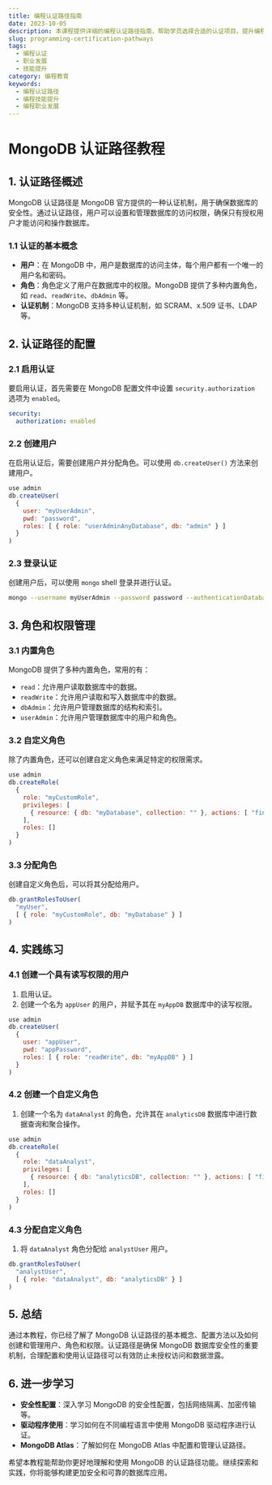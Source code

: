 ```yaml
---
title: 编程认证路径指南
date: 2023-10-05
description: 本课程提供详细的编程认证路径指南，帮助学员选择合适的认证项目，提升编程技能和职业竞争力。
slug: programming-certification-pathways
tags:
  - 编程认证
  - 职业发展
  - 技能提升
category: 编程教育
keywords:
  - 编程认证路径
  - 编程技能提升
  - 编程职业发展
---
```


# MongoDB 认证路径教程

## 1. 认证路径概述

MongoDB 认证路径是 MongoDB 官方提供的一种认证机制，用于确保数据库的安全性。通过认证路径，用户可以设置和管理数据库的访问权限，确保只有授权用户才能访问和操作数据库。

### 1.1 认证的基本概念

- **用户**：在 MongoDB 中，用户是数据库的访问主体，每个用户都有一个唯一的用户名和密码。
- **角色**：角色定义了用户在数据库中的权限。MongoDB 提供了多种内置角色，如 `read`、`readWrite`、`dbAdmin` 等。
- **认证机制**：MongoDB 支持多种认证机制，如 SCRAM、x.509 证书、LDAP 等。

## 2. 认证路径的配置

### 2.1 启用认证

要启用认证，首先需要在 MongoDB 配置文件中设置 `security.authorization` 选项为 `enabled`。

```yaml
security:
  authorization: enabled
```

### 2.2 创建用户

在启用认证后，需要创建用户并分配角色。可以使用 `db.createUser()` 方法来创建用户。

```javascript
use admin
db.createUser(
  {
    user: "myUserAdmin",
    pwd: "password",
    roles: [ { role: "userAdminAnyDatabase", db: "admin" } ]
  }
)
```

### 2.3 登录认证

创建用户后，可以使用 `mongo` shell 登录并进行认证。

```bash
mongo --username myUserAdmin --password password --authenticationDatabase admin
```

## 3. 角色和权限管理

### 3.1 内置角色

MongoDB 提供了多种内置角色，常用的有：

- `read`：允许用户读取数据库中的数据。
- `readWrite`：允许用户读取和写入数据库中的数据。
- `dbAdmin`：允许用户管理数据库的结构和索引。
- `userAdmin`：允许用户管理数据库中的用户和角色。

### 3.2 自定义角色

除了内置角色，还可以创建自定义角色来满足特定的权限需求。

```javascript
use admin
db.createRole(
  {
    role: "myCustomRole",
    privileges: [
      { resource: { db: "myDatabase", collection: "" }, actions: [ "find", "update" ] }
    ],
    roles: []
  }
)
```

### 3.3 分配角色

创建自定义角色后，可以将其分配给用户。

```javascript
db.grantRolesToUser(
  "myUser",
  [ { role: "myCustomRole", db: "myDatabase" } ]
)
```

## 4. 实践练习

### 4.1 创建一个具有读写权限的用户

1. 启用认证。
2. 创建一个名为 `appUser` 的用户，并赋予其在 `myAppDB` 数据库中的读写权限。

```javascript
use admin
db.createUser(
  {
    user: "appUser",
    pwd: "appPassword",
    roles: [ { role: "readWrite", db: "myAppDB" } ]
  }
)
```

### 4.2 创建一个自定义角色

1. 创建一个名为 `dataAnalyst` 的角色，允许其在 `analyticsDB` 数据库中进行数据查询和聚合操作。

```javascript
use admin
db.createRole(
  {
    role: "dataAnalyst",
    privileges: [
      { resource: { db: "analyticsDB", collection: "" }, actions: [ "find", "aggregate" ] }
    ],
    roles: []
  }
)
```

### 4.3 分配自定义角色

1. 将 `dataAnalyst` 角色分配给 `analystUser` 用户。

```javascript
db.grantRolesToUser(
  "analystUser",
  [ { role: "dataAnalyst", db: "analyticsDB" } ]
)
```

## 5. 总结

通过本教程，你已经了解了 MongoDB 认证路径的基本概念、配置方法以及如何创建和管理用户、角色和权限。认证路径是确保 MongoDB 数据库安全性的重要机制，合理配置和使用认证路径可以有效防止未授权访问和数据泄露。

## 6. 进一步学习

- **安全性配置**：深入学习 MongoDB 的安全性配置，包括网络隔离、加密传输等。
- **驱动程序使用**：学习如何在不同编程语言中使用 MongoDB 驱动程序进行认证。
- **MongoDB Atlas**：了解如何在 MongoDB Atlas 中配置和管理认证路径。

希望本教程能帮助你更好地理解和使用 MongoDB 的认证路径功能。继续探索和实践，你将能够构建更加安全和可靠的数据库应用。